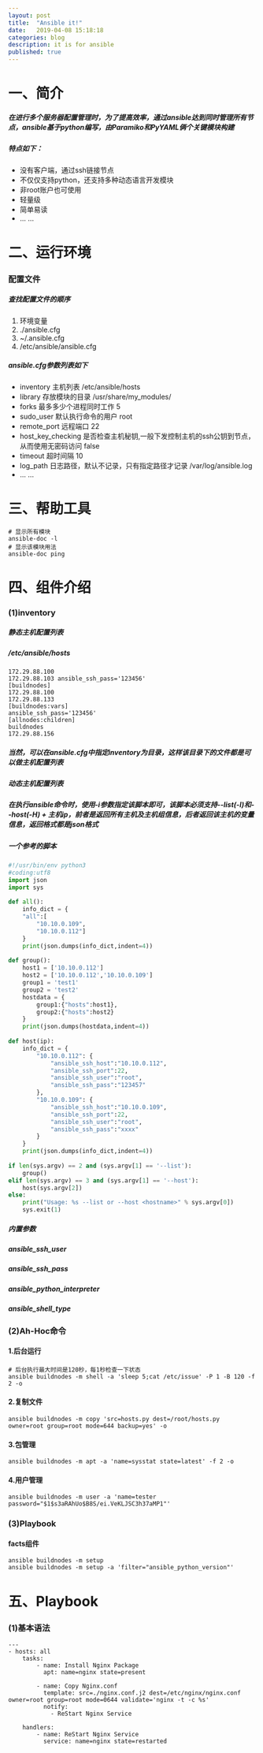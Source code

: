 ```yaml
---
layout: post
title:  "Ansible it!"
date:   2019-04-08 15:18:18
categories: blog
description: it is for ansible
published: true
---
```


# 一、简介
##### 在进行多个服务器配置管理时，为了提高效率，通过ansible达到同时管理所有节点，ansible基于python编写，由Paramiko和PyYAML俩个关键模块构建
##### 特点如下：
* 没有客户端，通过ssh链接节点
* 不仅仅支持python，还支持多种动态语言开发模块
* 非root账户也可使用
* 轻量级
* 简单易读
* ... ...
# 二、运行环境
### 配置文件
##### 查找配置文件的顺序

1. 环境变量
2. ./ansible.cfg
3. ~/.ansible.cfg
4. /etc/ansible/ansible.cfg
##### ansible.cfg参数列表如下

+ inventory 主机列表 /etc/ansible/hosts
+ library 存放模块的目录 /usr/share/my\_modules/
+ forks 最多多少个进程同时工作 5
+ sudo\_user 默认执行命令的用户 root
+ remote\_port 远程端口 22
+ host\_key\_checking 是否检查主机秘钥,一般下发控制主机的ssh公钥到节点，从而使用无密码访问 false
+ timeout 超时间隔 10
+ log\_path 日志路径，默认不记录，只有指定路径才记录 /var/log/ansible.log
+ ... ...
# 三、帮助工具
```shell
# 显示所有模块
ansible-doc -l
# 显示该模块用法
ansible-doc ping
```
# 四、组件介绍
### (1)inventory
##### 静态主机配置列表
##### /etc/ansible/hosts
```shell
172.29.88.100
172.29.88.103 ansible_ssh_pass='123456'
[buildnodes]
172.29.88.100
172.29.88.133
[buildnodes:vars]
ansible_ssh_pass='123456'
[allnodes:children]
buildnodes
172.29.88.156
```
##### 当然，可以在ansible.cfg中指定inventory为目录，这样该目录下的文件都是可以做主机配置列表
##### 动态主机配置列表
##### 在执行ansible命令时，使用-i参数指定该脚本即可，该脚本必须支持--list(-l)和--host(-H) + 主机ip，前者是返回所有主机及主机组信息，后者返回该主机的变量信息，返回格式都是json格式
##### 一个参考的脚本  

```python
#!/usr/bin/env python3
#coding:utf8
import json
import sys
 
def all():
    info_dict = {
    "all":[
        "10.10.0.109",
        "10.10.0.112"]
    }
    print(json.dumps(info_dict,indent=4))
 
def group():
    host1 = ['10.10.0.112']
    host2 = ['10.10.0.112','10.10.0.109']
    group1 = 'test1'
    group2 = 'test2'
    hostdata = {
        group1:{"hosts":host1},
        group2:{"hosts":host2}
    }
    print(json.dumps(hostdata,indent=4))
 
def host(ip):
    info_dict = {
        "10.10.0.112": {
            "ansible_ssh_host":"10.10.0.112",
            "ansible_ssh_port":22,
            "ansible_ssh_user":"root",
            "ansible_ssh_pass":"123457"
        },
        "10.10.0.109": {
            "ansible_ssh_host":"10.10.0.109",
            "ansible_ssh_port":22,
            "ansible_ssh_user":"root",
            "ansible_ssh_pass":"xxxx"
        }
    }
    print(json.dumps(info_dict,indent=4))
 
if len(sys.argv) == 2 and (sys.argv[1] == '--list'):
    group()
elif len(sys.argv) == 3 and (sys.argv[1] == '--host'):
    host(sys.argv[2])
else:
    print("Usage: %s --list or --host <hostname>" % sys.argv[0])
    sys.exit(1)
```

##### 内置参数
##### ansible\_ssh\_user
##### ansible\_ssh\_pass
##### ansible\_python\_interpreter
##### ansible\_shell\_type
### (2)Ah-Hoc命令

#### 1.后台运行
```shell
# 后台执行最大时间是120秒，每1秒检查一下状态
ansible buildnodes -m shell -a 'sleep 5;cat /etc/issue' -P 1 -B 120 -f 2 -o
```

#### 2.复制文件
```shell
ansible buildnodes -m copy 'src=hosts.py dest=/root/hosts.py owner=root group=root mode=644 backup=yes' -o
```

#### 3.包管理
```shell
ansible buildnodes -m apt -a 'name=sysstat state=latest' -f 2 -o
```

#### 4.用户管理
```shell
ansible buildnodes -m user -a 'name=tester password="$1$s3aRAhUo$B8S/ei.VeKLJSC3h37aMP1"'
```

### (3)Playbook

#### facts组件
```shell
ansible buildnodes -m setup
ansible buildnodes -m setup -a 'filter="ansible_python_version"'
```

# 五、Playbook
### (1)基本语法

```
---
- hosts: all
    tasks:
        - name: Install Nginx Package
          apt: name=nginx state=present

        - name: Copy Nginx.conf
          template: src=./nginx.conf.j2 dest=/etc/nginx/nginx.conf owner=root group=root mode=0644 validate='nginx -t -c %s'
          notify:
            - ReStart Nginx Service

    handlers:
        - name: ReStart Nginx Service
          service: name=nginx state=restarted
```
